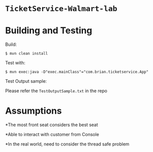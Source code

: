 `TicketService-Walmart-lab`
==

Building and Testing
==

Build:
``` shellsession
$ mvn clean install
```

Test with:
``` shellsession
$ mvn exec:java -D"exec.mainClass"="com.brian.ticketservice.App"
```

Test Output sample:

Please refer the `TestOutputSample.txt` in the repo


Assumptions
==
*The most front seat considers the best seat

*Able to interact with customer from Console

*In the real world, need to consider the thread safe problem
